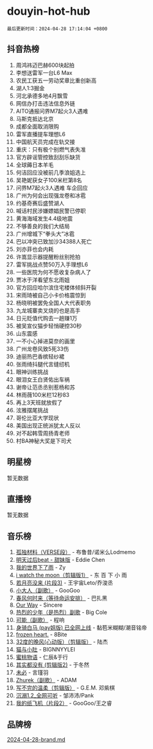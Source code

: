 # douyin-hot-hub

`最后更新时间：2024-04-28 17:14:04 +0800`

## 抖音热榜

1. 周鸿祎迈巴赫600块起拍
1. 李想送雷军一台L6 Max
1. 农民工获五一劳动奖章比重创新高
1. 湖人1:3掘金
1. 河北承德多地4月飘雪
1. 网信办打击违法信息外链
1. AITO通报问界M7起火3人遇难
1. 马斯克抵达北京
1. 成都全面取消限购
1. 雷军直播提车理想L6
1. 中国航天员完成在轨交接
1. 重庆：只有极个别燃气表失准
1. 官方辟谣管控致刮刮乐缺货
1. 全球薅日本羊毛
1. 何洁回应没被前几季浪姐选上
1. 吴艳妮获女子100米栏第8名
1. 问界M7起火3人遇难 车企回应
1. 广州为何会出现强龙卷和冰雹
1. 约基奇赛后盛赞湖人
1. 喊话村民涉嫌嫖娼民警已停职
1. 黄海海域发生4.4级地震
1. 不够善良的我们大结局
1. 广州增城下“拳头大”冰雹
1. 巴以冲突已致加沙34388人死亡
1. 刘亦菲也会内耗
1. 许嵩显示器提醒粉丝别抢拍
1. 雷军挑战点赞50万入手理想L6
1. 一些医院为何不愿收复杂病人了
1. 贾冰于洋看望东北雨姐
1. 官方回应哈尔滨住宅楼体倾斜开裂
1. 宋雨琦被自己小卡价格震惊到
1. 杨晓明被罢免全国人大代表职务
1. 九龙城寨卖叉烧的也是高手
1. 日元贬值代购去一趟赚1万
1. 被吴宣仪猫步轻悄硬控30秒
1. 山东震感
1. 一不小心掉进莫奈的画里
1. 广州龙卷风致5死33伤
1. 迪丽热巴香槟轻纱裙
1. 张雨绮抖腿代言缝纫机
1. 眼神训练挑战
1. 眼泪女王白贤佑出车祸
1. 谢帝让范丞丞别惹杨和苏
1. 林雨薇100米栏12秒83
1. 再上3天班就放假了
1. 泫雅摆尾挑战
1. 哥伦比亚大学现状
1. 美国出现正统派犹太人反以
1. 对不起韩雪周扬青老师
1. 村BA神秘大奖是下司犬

## 明星榜

暂无数据

## 直播榜

暂无数据

## 音乐榜

1. [孤独材料（VERSE段）](https://sf5-hl-cdn-tos.douyinstatic.com/obj/tos-cn-ve-2774/ocX7glDNHYlwFeYrGQfBZoThtvPWy8tCCEBGKQ) - 布鲁昔/诺米么Lodmemo
1. [明天过后beat - 甜妹版](https://sf27-cdn-tos.douyinstatic.com/obj/tos-cn-ve-2774/osMLYeeoMm04CZyaI91XUDF8OzLRLgePKALGHI) - Eddie Chen
1. [我的世界下了雨](https://sf5-hl-cdn-tos.douyinstatic.com/obj/tos-cn-ve-2774/o85sBiwXIByH9bWIMAEEOoiQ1o1m9Afn15BspE) - Zy
1. [i watch the moon（剪辑版1）](https://sf5-hl-cdn-tos.douyinstatic.com/obj/tos-cn-ve-2774/o0I9mSChzHZANMJIEBfkCQzzg6N5WAcVtqft9P) - 东 百 下 小 雨
1. [若月亮没来 (片段3)](https://sf5-hl-cdn-tos.douyinstatic.com/obj/tos-cn-ve-2774/okfyEUsGW1B1ovJi5JiN9IjvAT2lMwA054GoEB) - 王宇宙Leto/乔浚丞
1. [小大人（副歌）](https://sf3-cdn-tos.douyinstatic.com/obj/tos-cn-ve-2774/oIhaDwehWhLFsVIG7QIICLLazDNGJAGg5geeb4) - GooGoo
1. [春风何时来（等待命运安排）](https://sf5-hl-cdn-tos.douyinstatic.com/obj/tos-cn-ve-2774/oICBNbD3gelMfB4WgiD1KI2jQtXZE2FgHLwtsl) - 巴扎黑
1. [Our Way](https://sf5-hl-cdn-tos.douyinstatic.com/obj/tos-cn-ve-2774/o8tPEkQgQNCe0DPeFwZzYrbqLlnzBBrYidWkEZ) - Sincere
1. [热烈的少年（是热烈）副歌](https://sf5-hl-cdn-tos.douyinstatic.com/obj/tos-cn-ve-2774/owVNI0CLDAUMtSz6TEYvfFBFL4UDFFhLfgK8fa) - Big Cole
1. [可能（副歌）](https://sf5-hl-cdn-tos.douyinstatic.com/obj/tos-cn-ve-2774/cde1731888894259b333569393c2fb51) - 程响
1. [身骑白马 (pay姐版) 已全网上线](https://sf5-hl-cdn-tos.douyinstatic.com/obj/tos-cn-ve-2774/oQLO5ZgLsFkaDhdIIveF2zUCgfweY0gWaH4AQG) - 黏苞米糊糊/潮音铭帝
1. [frozen heart.](https://sf5-hl-cdn-tos.douyinstatic.com/obj/tos-cn-ve-2774/oIIWJfyjIACZA9zQMtnJ6hQQhFC4vhCupoRBsO) - 8Bite
1. [32度的晚风(心动版）（剪辑版）](https://sf5-hl-cdn-tos.douyinstatic.com/obj/tos-cn-ve-2774/owNyabsyWdzUulxhoJfK8IBXgp0UMQAHpvGh2B) - 陆杰
1. [猫与小肚](https://sf3-cdn-tos.douyinstatic.com/obj/tos-cn-ve-2774/osZeoClMECgK8DYl6VebABgbchEtPYQjZEnRtd) - BIGNNYYLEI
1. [蜜桃物语](https://sf5-hl-cdn-tos.douyinstatic.com/obj/tos-cn-ve-2774/oIhOSCZtIACtYU4XQkngiW9kCBfVD1Fz9IYeqL) - 仁辰&于行
1. [其实都没有 (剪辑版2)](https://sf5-hl-cdn-tos.douyinstatic.com/obj/tos-cn-ve-2774/oEBNQenHZtBhxYjGgUDQk0BCHTigQafgFlbQ7k) - 于冬然
1. [未必](https://sf5-hl-cdn-tos.douyinstatic.com/obj/tos-cn-ve-2774/ogntQMFnKQDZUgTCYuJgfLEtleYZZFxBQqhhFB) - 言瑾羽
1. [Zhurek（副歌）](https://sf5-hl-cdn-tos.douyinstatic.com/obj/tos-cn-ve-2774/ooQm8FBZQDlf0btEYgVpCcSCQfrdJGBEKZYBGS) - ADAM
1. [写不完的温柔（剪辑版）](https://sf6-cdn-tos.douyinstatic.com/obj/tos-cn-ve-2774/oYBzzZQJ233GfwkemJJffAIWgeIYrjZfWhHTcG) - G.E.M. 邓紫棋
1. [沉溺1.2_全网可听](https://sf5-hl-cdn-tos.douyinstatic.com/obj/tos-cn-ve-2774/ok2QoiBqsWAX9McZmWiI9gAB0EzwD4Xj6yfmtH) - 邹沛沛/Pank
1. [我的纸飞机（片段2）](https://sf5-hl-cdn-tos.douyinstatic.com/obj/tos-cn-ve-2774/oM2ZrKcg2CD5AeRB2gkeXOFB1IxAGJdZPazYHf) - GooGoo/王之睿

## 品牌榜

[2024-04-28-brand.md](2024-04-28-brand.md)
